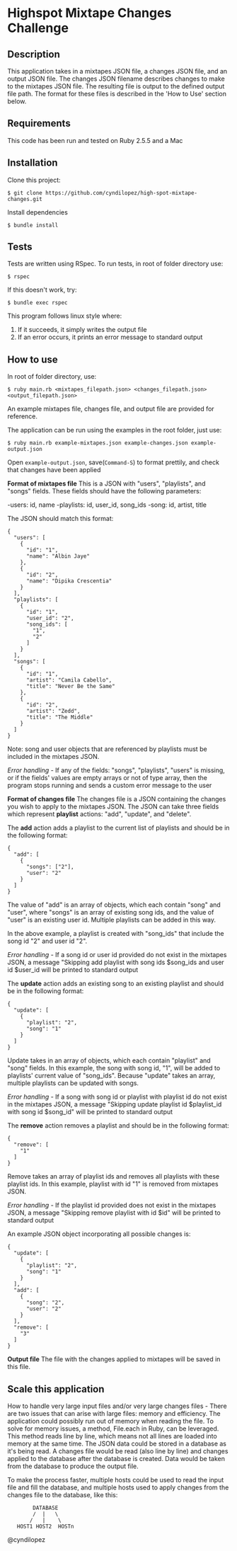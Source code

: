 # Highspot Mixtape Changes Challenge

## Description
This application takes in a mixtapes JSON file, a changes JSON file, and an output JSON file. The changes JSON filename describes changes to make to the mixtapes JSON file. The resulting file is output to the defined output file path. The format for these files is described in the 'How to Use' section below.

## Requirements
This code has been run and tested on Ruby 2.5.5 and a Mac

## Installation
Clone this project:
```
$ git clone https://github.com/cyndilopez/high-spot-mixtape-changes.git
```
Install dependencies

```
$ bundle install
```

## Tests
Tests are written using RSpec. To run tests, in root of folder directory use:

```
$ rspec
```

If this doesn't work, try:

```
$ bundle exec rspec
```

This program follows linux style where:
1. If it succeeds, it simply writes the output file
2. If an error occurs, it prints an error message to standard output

## How to use

In root of folder directory, use:

```
$ ruby main.rb <mixtapes_filepath.json> <changes_filepath.json> <output_filepath.json>
```

An example mixtapes file, changes file, and output file are provided for reference.

The application can be run using the examples in the root folder, just use:

```
$ ruby main.rb example-mixtapes.json example-changes.json example-output.json
```
Open ```example-output.json```, save(```Command-S```) to format prettily, and check that changes have been applied

**Format of mixtapes file**  This is a JSON with "users", "playlists", and "songs" fields.
These fields should have the following parameters:

-users: id, name
-playlists: id, user_id, song_ids
-song: id, artist, title

The JSON should match this format:
```
{
  "users": [
    {
      "id": "1",
      "name": "Albin Jaye"
    },
    {
      "id": "2",
      "name": "Dipika Crescentia"
    }
  ],
  "playlists": [
    {
      "id": "1",
      "user_id": "2",
      "song_ids": [
        "1",
        "2"
      ]
    }
  ],
  "songs": [
    {
      "id": "1",
      "artist": "Camila Cabello",
      "title": "Never Be the Same"
    },
    {
      "id": "2",
      "artist": "Zedd",
      "title": "The Middle"
    }
  ]
}

```
Note: song and user objects that are referenced by playlists must be included in the mixtapes JSON.

*Error handling* - If any of the fields: "songs", "playlists", "users" is missing, or if the fields' values are empty arrays or not of type array, then the program stops running and sends a custom error message to the user

**Format of changes file**  The changes file is a JSON containing the changes you wish to apply to the mixtapes JSON. The JSON can take three fields which represent **playlist** actions: "add", "update", and "delete".

The **add** action adds a playlist to the current list of playlists and should be in the following format:

```
{
  "add": [
    {
      "songs": ["2"],
      "user": "2"
    }
  ]
}
```

The value of "add" is an array of objects, which each contain "song" and "user", where "songs" is an array of existing song ids, and the value of "user" is an existing user id. Multiple playlists can be added in this way.

In the above example, a playlist is created with "song_ids" that include the song id "2" and user id "2".

*Error handling* - If a song id or user id provided do not exist in the mixtapes JSON, a message "Skipping add playlist with song ids $song_ids and user id $user_id will be printed to standard output

The **update** action adds an existing song to an existing playlist and should be in the following format:

```
{
  "update": [
    {
      "playlist": "2",
      "song": "1"
    }
  ]
}
```

Update takes in an array of objects, which each contain "playlist" and "song" fields. In this example, the song with song id, "1", will be added to playlists' current value of "song_ids". Because "update" takes an array, multiple playlists can be updated with songs.

*Error handling* - If a song with song id or playlist with playlist id do not exist in the mixtapes JSON, a message "Skipping update playlist id $playlist_id with song id $song_id" will be printed to standard output

The **remove** action removes a playlist and should be in the following format:

```
{
  "remove": [
    "1"
  ]
}
```

Remove takes an array of playlist ids and removes all playlists with these playlist ids. In this example, playlist with id "1" is removed from mixtapes JSON.

*Error handling* - If the playlist id provided does not exist in the mixtapes JSON, a message "Skipping remove playlist with id $id" will be printed to standard output

An example JSON object incorporating all possible changes is:

```
{
  "update": [
    {
      "playlist": "2",
      "song": "1"
    }
  ],
  "add": [
    {
      "song": "2",
      "user": "2"
    }
  ],
  "remove": [
    "3"
  ]
}
```

**Output file**  The file with the changes applied to mixtapes will be saved in this file.

## Scale this application
How to handle very large input files and/or very large changes files -
There are two issues that can arise with large files: memory and efficiency. The application could possibly run out of memory when reading the file. To solve for memory issues, a method, File.each in Ruby, can be leveraged. This method reads line by line, which means not all lines are loaded into memory at the same time. The JSON data could be stored in a database as it's being read. A changes file would be read (also line by line) and changes applied to the database after the database is created. Data would be taken from the database to produce the output file.

To make the process faster, multiple hosts could be used to read the input file and fill the database, and multiple hosts used to apply changes from the changes file to the database, like this:
```
        DATABASE
        /  |   \
       /   |    \
   HOST1 HOST2  HOSTn
```

@cyndilopez
